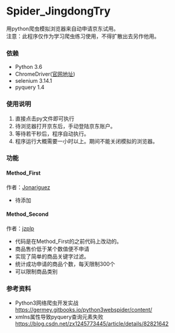 # Spider_JingdongTry
用python爬虫模拟浏览器来自动申请京东试用。<br>
注意：此程序仅作为学习爬虫练习使用，不得扩散出去另作他用。<br>

### 依赖
* Python 3.6
* ChromeDriver([官网地址](https://sites.google.com/a/chromium.org/chromedriver/))
* selenium 3.14.1
* pyquery 1.4

### 使用说明

1. 直接点击py文件即可执行
2. 待浏览器打开京东后，手动登陆京东账户。
3. 等待若干秒后，程序自动执行。
4. 程序运行大概需要一小时以上。期间不能关闭模拟的浏览器。

### 功能
#### Method_First
作者：[Jonariguez](https://github.com/Jonariguez)

* 待添加

#### Method_Second
作者：[jzplp](https://github.com/jzplp)

* 代码是在Method_First的之前代码上改动的。
* 商品售价低于某个数值便不申请
* 实现了简单的商品关键字过滤。
* 统计成功申请的商品个数，每天限制300个
* 可以限制商品类别

### 参考资料

* Python3网络爬虫开发实战  <br>
  https://germey.gitbooks.io/python3webspider/content/
* xmlns属性导致pyquery查询元素失败 <br>
  https://blog.csdn.net/zx1245773445/article/details/82821642
